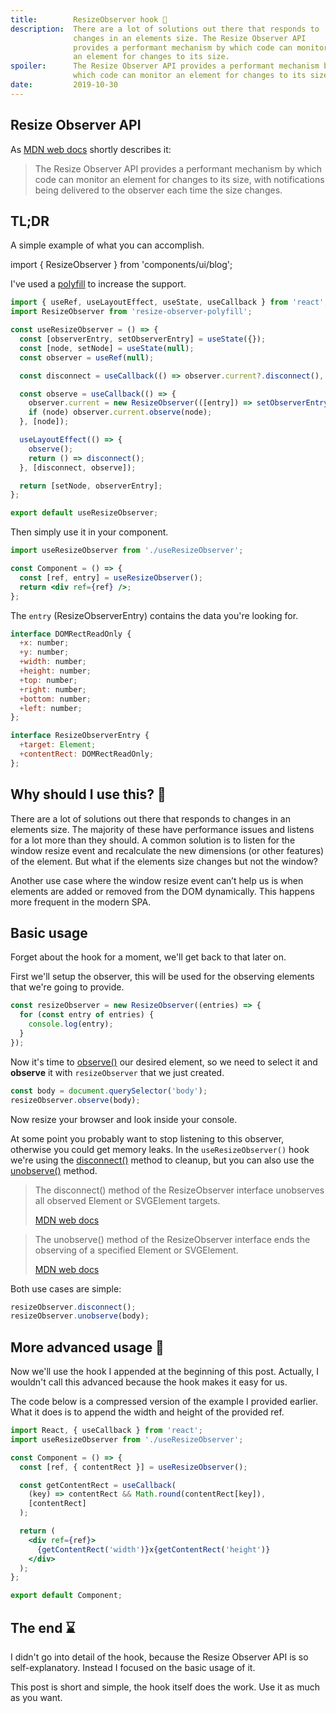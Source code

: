 ```yaml
---
title:        ResizeObserver hook 📌
description:  There are a lot of solutions out there that responds to
              changes in an elements size. The Resize Observer API
              provides a performant mechanism by which code can monitor
              an element for changes to its size.
spoiler:      The Resize Observer API provides a performant mechanism by
              which code can monitor an element for changes to its size.
date:         2019-10-30
---
```


## Resize Observer API

As [MDN web docs](https://developer.mozilla.org/en-US/docs/Web/API/Resize_Observer_API)
shortly describes it:

> The Resize Observer API provides a performant mechanism by which code can
> monitor an element for changes to its size, with notifications being
> delivered to the observer each time the size changes.

## TL;DR

A simple example of what you can accomplish.

import { ResizeObserver } from 'components/ui/blog';

<ResizeObserver />

I've used a [polyfill](https://www.npmjs.com/package/resize-observer-polyfill)
to increase the support.

```jsx
import { useRef, useLayoutEffect, useState, useCallback } from 'react';
import ResizeObserver from 'resize-observer-polyfill';

const useResizeObserver = () => {
  const [observerEntry, setObserverEntry] = useState({});
  const [node, setNode] = useState(null);
  const observer = useRef(null);

  const disconnect = useCallback(() => observer.current?.disconnect(), []);

  const observe = useCallback(() => {
    observer.current = new ResizeObserver(([entry]) => setObserverEntry(entry));
    if (node) observer.current.observe(node);
  }, [node]);

  useLayoutEffect(() => {
    observe();
    return () => disconnect();
  }, [disconnect, observe]);

  return [setNode, observerEntry];
};

export default useResizeObserver;
```

Then simply use it in your component.

```jsx
import useResizeObserver from './useResizeObserver';

const Component = () => {
  const [ref, entry] = useResizeObserver();
  return <div ref={ref} />;
};
```

The `entry` (ResizeObserverEntry) contains the data you're looking for.

```jsx
interface DOMRectReadOnly {
  +x: number;
  +y: number;
  +width: number;
  +height: number;
  +top: number;
  +right: number;
  +bottom: number;
  +left: number;
};

interface ResizeObserverEntry {
  +target: Element;
  +contentRect: DOMRectReadOnly;
};
```

## Why should I use this? 🤨

There are a lot of solutions out there that responds to changes in an
elements size. The majority of these have performance issues and listens
for a lot more than they should. A common solution is to listen for the
window resize event and recalculate the new dimensions (or other features)
of the element. But what if the elements size changes but not the window?

Another use case where the window resize event can’t help us is when
elements are added or removed from the DOM dynamically. This happens more
frequent in the modern SPA.

## Basic usage

Forget about the hook for a moment, we'll get back to that later on.

First we'll setup the observer, this will be used for the observing
elements that we're going to provide.

```jsx
const resizeObserver = new ResizeObserver((entries) => {
  for (const entry of entries) {
    console.log(entry);
  }
});
```

Now it's time to [observe()](https://developer.mozilla.org/en-US/docs/Web/API/ResizeObserver/observe)
our desired element, so we need to select it and **observe** it with
`resizeObserver` that we just created.

```jsx
const body = document.querySelector('body');
resizeObserver.observe(body);
```

Now resize your browser and look inside your console.

At some point you probably want to stop listening to this observer, otherwise
you could get memory leaks. In the `useResizeObserver()` hook we're using the
[disconnect()](https://developer.mozilla.org/en-US/docs/Web/API/ResizeObserver/disconnect)
method to cleanup, but you can also use the [unobserve()](https://developer.mozilla.org/en-US/docs/Web/API/ResizeObserver/unobserve)
method.

> The disconnect() method of the ResizeObserver interface unobserves all
> observed Element or SVGElement targets.
>
> [MDN web docs](https://developer.mozilla.org/en-US/docs/Web/API/ResizeObserver/disconnect)

> The unobserve() method of the ResizeObserver interface ends the observing
> of a specified Element or SVGElement.
>
> [MDN web docs](https://developer.mozilla.org/en-US/docs/Web/API/ResizeObserver/unobserve)

Both use cases are simple:

```jsx
resizeObserver.disconnect();
resizeObserver.unobserve(body);
```

## More advanced usage 🤯

Now we'll use the hook I appended at the beginning of this post. Actually, I
wouldn't call this advanced because the hook makes it easy for us.

The code below is a compressed version of the example I provided earlier. What
it does is to append the width and height of the provided ref.

```jsx
import React, { useCallback } from 'react';
import useResizeObserver from './useResizeObserver';

const Component = () => {
  const [ref, { contentRect }] = useResizeObserver();

  const getContentRect = useCallback(
    (key) => contentRect && Math.round(contentRect[key]),
    [contentRect]
  );

  return (
    <div ref={ref}>
      {getContentRect('width')}x{getContentRect('height')}
    </div>
  );
};

export default Component;
```

## The end ⌛

I didn't go into detail of the hook, because the Resize Observer API is so
self-explanatory. Instead I focused on the basic usage of it.

This post is short and simple, the hook itself does the work. Use it as
much as you want.
